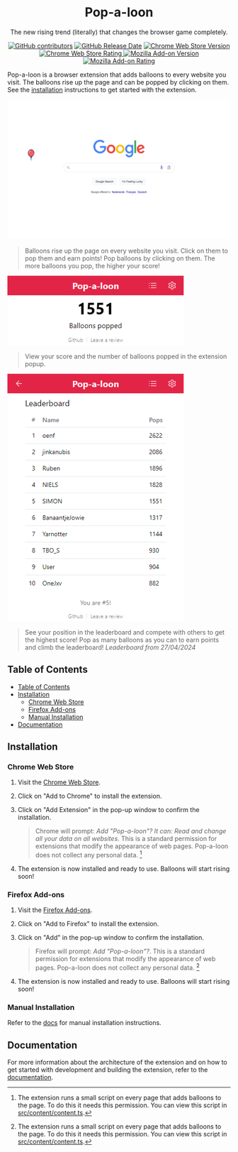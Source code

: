 <h1 align="center">Pop-a-loon</h1>

<p align="center">
The new rising trend (literally) that changes the browser game completely.
</p>

<div align="center">

[![GitHub contributors](https://img.shields.io/github/contributors/SimonStnn/pop-a-loon)](https://github.com/SimonStnn/pop-a-loon/graphs/contributors)
[![GitHub Release Date](https://img.shields.io/github/release-date-pre/SimonStnn/pop-a-loon)](https://github.com/SimonStnn/pop-a-loon/releases/latest)
[![Chrome Web Store Version](https://img.shields.io/chrome-web-store/v/pahcoancbdjmffpmfbnjablnabomdocp?logo=googlechrome)](https://chromewebstore.google.com/detail/empty-title/pahcoancbdjmffpmfbnjablnabomdocp)
[![Chrome Web Store Rating](https://img.shields.io/chrome-web-store/rating/pahcoancbdjmffpmfbnjablnabomdocp?logo=googlechrome)
](https://chromewebstore.google.com/detail/pop-a-loon/pahcoancbdjmffpmfbnjablnabomdocp/reviews)
[![Mozilla Add-on Version](https://img.shields.io/amo/v/pop-a-loon?logo=firefox)](https://addons.mozilla.org/.../firefox/addon/pop-a-loon/)
[![Mozilla Add-on Rating](https://img.shields.io/amo/rating/pop-a-loon?logo=firefox)](https://addons.mozilla.org/.../firefox/addon/pop-a-loon/reviews/)

</div>

Pop-a-loon is a browser extension that adds balloons to every website you visit. The balloons rise up the page and can be popped by clicking on them. See the [installation](#installation) instructions to get started with the extension.

![Screenshot-1](./resources/images/Screenshot-1.png)

> Balloons rise up the page on every website you visit. Click on them to pop them and earn points!
> Pop balloons by clicking on them. The more balloons you pop, the higher your score!

![Screenshot-2](./resources/images/Screenshot-2.png)

> View your score and the number of balloons popped in the extension popup.

![Screenshot-3](./resources/images/Screenshot-3.png)

> See your position in the leaderboard and compete with others to get the highest score!
> Pop as many balloons as you can to earn points and climb the leaderboard!
> _Leaderboard from 27/04/2024_

## Table of Contents

- [Table of Contents](#table-of-contents)
- [Installation](#installation)
  - [Chrome Web Store](#chrome-web-store)
  - [Firefox Add-ons](#firefox-add-ons)
  - [Manual Installation](#manual-installation)
- [Documentation](#documentation)

## Installation

### Chrome Web Store

1. Visit the [Chrome Web Store](https://chromewebstore.google.com/detail/empty-title/pahcoancbdjmffpmfbnjablnabomdocp).
1. Click on "Add to Chrome" to install the extension.
1. Click on "Add Extension" in the pop-up window to confirm the installation.

   > Chrome will prompt: _Add "Pop-a-loon"? It can: Read and change all your data on all websites_. This is a standard permission for extensions that modify the appearance of web pages. Pop-a-loon does not collect any personal data. [^1]

1. The extension is now installed and ready to use. Balloons will start rising soon!

### Firefox Add-ons

1. Visit the [Firefox Add-ons](https://addons.mozilla.org/en-US/firefox/addon/pop-a-loon/).
2. Click on "Add to Firefox" to install the extension.
3. Click on "Add" in the pop-up window to confirm the installation.

   > Firefox will prompt: _Add "Pop-a-loon"?_. This is a standard permission for extensions that modify the appearance of web pages. Pop-a-loon does not collect any personal data. [^1]

4. The extension is now installed and ready to use. Balloons will start rising soon!

### Manual Installation

Refer to the [docs](./docs/README.md#getting-started) for manual installation instructions.

## Documentation

For more information about the architecture of the extension and on how to get started with development and building the extension, refer to the [documentation](./docs#readme).

[^1]: The extension runs a small script on every page that adds balloons to the page. To do this it needs this permission. You can view this script in [src/content/content.ts](./src/content/content.ts).
